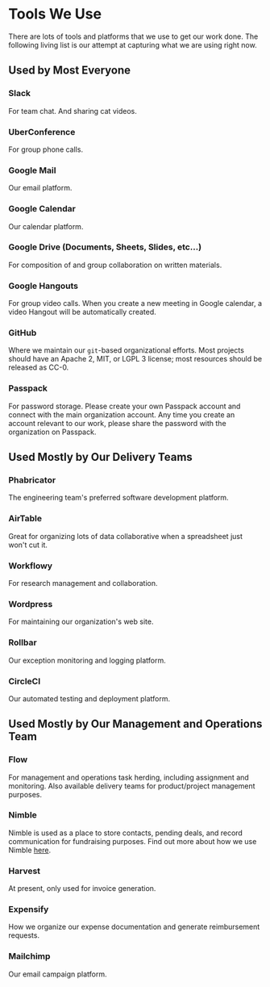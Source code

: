 # Tools We Use
There are lots of tools and platforms that we use to get our work done.  The following living list is our attempt at capturing what we are using right now.

## Used by Most Everyone

### Slack
For team chat. And sharing cat videos.

### UberConference
For group phone calls.

### Google Mail
Our email platform.

### Google Calendar
Our calendar platform.

### Google Drive (Documents, Sheets, Slides, etc...)
For composition of and group collaboration on written materials.

### Google Hangouts
For group video calls. When you create a new meeting in Google calendar, a video Hangout will be automatically created.

### GitHub
Where we maintain our `git`-based organizational efforts.  Most projects should have an Apache 2, MIT, or LGPL 3 license; most resources should be released as CC-0.

### Passpack
For password storage. Please create your own Passpack account and connect with the main organization account. Any time you create an account relevant to our work, please share the password with the organization on Passpack.

## Used Mostly by Our Delivery Teams

### Phabricator
The engineering team's preferred software development platform.

### AirTable
Great for organizing lots of data collaborative when a spreadsheet just won't cut it.

### Workflowy
For research management and collaboration.

### Wordpress
For maintaining our organization's web site.

### Rollbar
Our exception monitoring and logging platform.

### CircleCI
Our automated testing and deployment platform.

## Used Mostly by Our Management and Operations Team

### Flow
For management and operations task herding, including assignment and monitoring.  Also available delivery teams for product/project management purposes.

### Nimble
Nimble is used as a place to store contacts, pending deals, and record communication for fundraising purposes. Find out more about how we use Nimble [here](platform-how-to-guides.md).

### Harvest
At present, only used for invoice generation.

### Expensify
How we organize our expense documentation and generate reimbursement requests.

### Mailchimp
Our email campaign platform.
